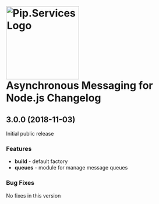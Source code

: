 # <img src="https://uploads-ssl.webflow.com/5ea5d3315186cf5ec60c3ee4/5edf1c94ce4c859f2b188094_logo.svg" alt="Pip.Services Logo" width="200"> <br/> Asynchronous Messaging for Node.js Changelog

## <a name="3.0.0"></a> 3.0.0 (2018-11-03)

Initial public release

### Features
* **build** - default factory
* **queues** - module for manage message queues

### Bug Fixes
No fixes in this version

